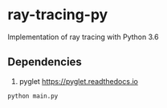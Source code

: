 # ray-tracing-py
Implementation of ray tracing with Python 3.6

## Dependencies
1. pyglet https://pyglet.readthedocs.io

~~~
python main.py
~~~
